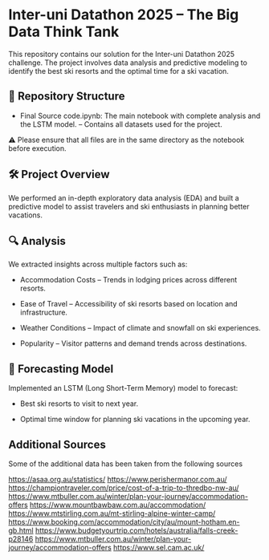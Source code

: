 # **Inter-uni Datathon 2025 – The Big Data Think Tank**

This repository contains our solution for the Inter-uni Datathon 2025 challenge. The project involves data analysis and predictive modeling to identify the best ski resorts and the optimal time for a ski vacation.

## 📂 Repository Structure

- Final Source code.ipynb: The main notebook with complete analysis and the LSTM model.
– Contains all datasets used for the project.

⚠️ Please ensure that all files are in the same directory as the notebook before execution.

## 🛠️ **Project Overview**

We performed an in-depth exploratory data analysis (EDA) and built a predictive model to assist travelers and ski enthusiasts in planning better vacations.

## 🔍 **Analysis**

We extracted insights across multiple factors such as:

- Accommodation Costs – Trends in lodging prices across different resorts.

- Ease of Travel – Accessibility of ski resorts based on location and infrastructure.

- Weather Conditions – Impact of climate and snowfall on ski experiences.

- Popularity – Visitor patterns and demand trends across destinations.

## 🤖 **Forecasting Model**

Implemented an LSTM (Long Short-Term Memory) model to forecast:

- Best ski resorts to visit to next year.

- Optimal time window for planning ski vacations in the upcoming year.

## **Additional Sources**

Some of the additional data has been taken from the following sources

https://asaa.org.au/statistics/
https://www.perishermanor.com.au/
https://championtraveler.com/price/cost-of-a-trip-to-thredbo-nw-au/
https://www.mtbuller.com.au/winter/plan-your-journey/accommodation-offers
https://www.mountbawbaw.com.au/accommodation/
https://www.mtstirling.com.au/mt-stirling-alpine-winter-camp/
https://www.booking.com/accommodation/city/au/mount-hotham.en-gb.html
https://www.budgetyourtrip.com/hotels/australia/falls-creek-p28146
https://www.mtbuller.com.au/winter/plan-your-journey/accommodation-offers
https://www.sel.cam.ac.uk/
